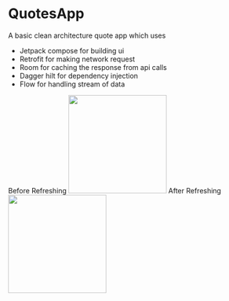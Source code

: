 # QuotesApp
A basic clean architecture quote app which uses 
- Jetpack compose for building ui
- Retrofit for making network request
- Room for caching the response from api calls
- Dagger hilt for dependency injection
- Flow for handling stream of data



 Before Refreshing 
<img src="https://user-images.githubusercontent.com/98791022/163914979-8ce8f8c7-1f60-4f72-99df-6e6e0d97ce71.jpg" width="200">
After Refreshing
                           <img src="https://user-images.githubusercontent.com/98791022/163914991-85fc69ad-345b-426a-9c30-a52d7e5a010f.jpg" width="200">


